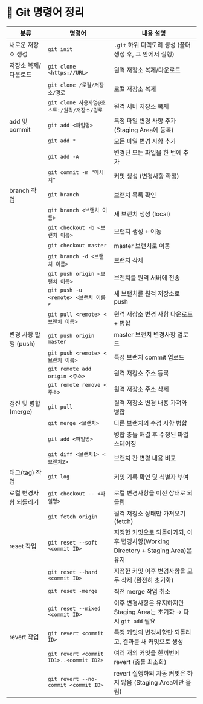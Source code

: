 # 📌 Git 명령어 정리

| 분류 | 명령어 | 내용 설명 |
|------|---------|------------|
| 새로운 저장소 생성 | `git init` | `.git` 하위 디렉토리 생성 (폴더 생성 후, 그 안에서 실행) |
| 저장소 복제/다운로드 | `git clone <https://URL>` | 원격 저장소 복제/다운로드 |
|  | `git clone /로컬/저장소/경로` | 로컬 저장소 복제 |
|  | `git clone 사용자명@호스트:/원격/저장소/경로` | 원격 서버 저장소 복제 |
| add 및 commit | `git add <파일명>` | 특정 파일 변경 사항 추가 (Staging Area에 등록) |
|  | `git add *` | 모든 파일 변경 사항 추가 |
|  | `git add -A` | 변경된 모든 파일을 한 번에 추가 |
|  | `git commit -m "메시지"` | 커밋 생성 (변경사항 확정) |
| branch 작업 | `git branch` | 브랜치 목록 확인 |
|  | `git branch <브랜치 이름>` | 새 브랜치 생성 (local) |
|  | `git checkout -b <브랜치 이름>` | 브랜치 생성 + 이동 |
|  | `git checkout master` | master 브랜치로 이동 |
|  | `git branch -d <브랜치 이름>` | 브랜치 삭제 |
|  | `git push origin <브랜치 이름>` | 브랜치를 원격 서버에 전송 |
|  | `git push -u <remote> <브랜치 이름>` | 새 브랜치를 원격 저장소로 push |
|  | `git pull <remote> <브랜치 이름>` | 원격 저장소 변경 사항 다운로드 + 병합 |
| 변경 사항 발행 (push) | `git push origin master` | master 브랜치 변경사항 업로드 |
|  | `git push <remote> <브랜치 이름>` | 특정 브랜치 commit 업로드 |
|  | `git remote add origin <주소>` | 원격 저장소 주소 등록 |
|  | `git remote remove <주소>` | 원격 저장소 주소 삭제 |
| 갱신 및 병합 (merge) | `git pull` | 원격 저장소 변경 내용 가져와 병합 |
|  | `git merge <브랜치>` | 다른 브랜치의 수정 사항 병합 |
|  | `git add <파일명>` | 병합 충돌 해결 후 수정된 파일 스테이징 |
|  | `git diff <브랜치1> <브랜치2>` | 브랜치 간 변경 내용 비교 |
| 태그(tag) 작업 | `git log` | 커밋 기록 확인 및 식별자 부여 |
| 로컬 변경사항 되돌리기 | `git checkout -- <파일명>` | 로컬 변경사항을 이전 상태로 되돌림 |
|  | `git fetch origin` | 원격 저장소 상태만 가져오기(fetch) |
| reset 작업 | `git reset --soft <commit ID>` | 지정한 커밋으로 되돌아가되, 이후 변경사항(Working Directory + Staging Area)은 유지 |
|  | `git reset --hard <commit ID>` | 지정한 커밋 이후 변경사항을 모두 삭제 (완전히 초기화) |
|  | `git reset -merge` | 직전 merge 작업 취소 |
|  | `git reset --mixed <commit ID>` | 이후 변경사항은 유지하지만 Staging Area는 초기화 → 다시 `git add` 필요 |
| revert 작업 | `git revert <commit ID>` | 특정 커밋의 변경사항만 되돌리고, 결과를 새 커밋으로 생성 |
|  | `git revert <commit ID1>..<commit ID2>` | 여러 개의 커밋을 한꺼번에 revert (충돌 최소화) |
|  | `git revert --no-commit <commit ID>` | revert 실행하되 자동 커밋은 하지 않음 (Staging Area에만 올림) |
